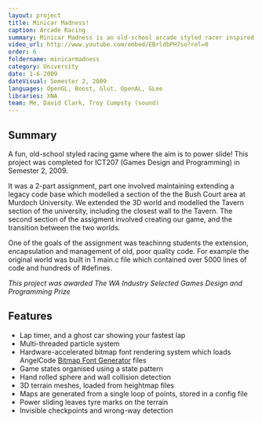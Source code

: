 ```yaml
---
layout: project
title: Minicar Madness!
caption: Arcade Racing
summary: Minicar Madness is an old-school arcade styled racer inspired by titles such as Mario Kart and Diddy Kong Racing.
video_url: http://www.youtube.com/embed/EBrldbPH7so?rel=0
order: 6
foldername: minicarmadness
category: University
date: 1-6-2009
dateVisual: Semester 2, 2009
languages: OpenGL, Boost, Glut, OpenAL, GLee
libraries: XNA
team: Me, David Clark, Troy Cumpsty (sound)
---
```


## Summary

A fun, old-school styled racing game where the aim is to power slide! This project was completed for ICT207 (Games Design and Programming) in Semester 2, 2009.

It was a 2-part assignment, part one involved maintaining extending a legacy code base which modelled a section of the the Bush Court area at Murdoch University. We extended the 3D world and modelled the Tavern section of the university, including the closest wall to the Tavern. The second section of the assigment involved creating our game, and the transition between the two worlds.

One of the goals of the assignment was teachinng students the extension, encapsulation and management of old, poor quality code. For example the original world was built in 1 main.c file which contained over 5000 lines of code and hundreds of #defines.

_This project was awarded The WA Industry Selected Games Design and Programming Prize_

## Features

- Lap timer, and a ghost car showing your fastest lap
- Multi-threaded particle system
- Hardware-accelerated bitmap font rendering system which loads AngelCode [Bitmap Font Generator](http://www.angelcode.com/products/bmfont/) files
- Game states organised using a state pattern
- Hand rolled sphere and wall collision detection
- 3D terrain meshes, loaded from heightmap files
- Maps are generated from a single loop of points, stored in a config file
- Power sliding leaves tyre marks on the terrain
- Invisible checkpoints and wrong-way detection
